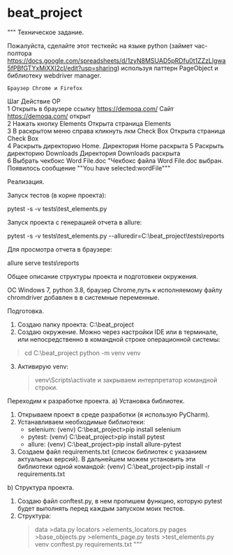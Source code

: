 # beat_project
"""
Техническое задание.

Пожалуйста, сделайте этот тесткейс на языке python (займет час-полтора https://docs.google.com/spreadsheets/d/1zyN8MSUAD5pRDfu0t1ZZzLlgwa5fPBfGTYxMiXXI2cI/edit?usp=sharing) используя паттерн PageObject и библиотеку webdriver manager.

	Браузер Chrome и Firefox		
			
Шаг	Действие	                                       ОР 	
1	Открыть в браузере ссылку https://demoqa.com/	       Сайт https://demoqa.com/ открыт	
2	Нажать кнопку Elements	                               Открыта страница Elements	
3	В раскрытом меню справа кликнуть лкм Check Box	       Открыта страница Check Box	
4	Раскрыть директорию Home. 	                           Директория Home раскрыта	
5	Раскрыть директорию Downloads 	                       Директория Downloads раскрыта	
6	Выбрать чекбокс Word File.doc	                       "Чекбокс файла Word File.doc выбран. 
                                                           Появилось сообщение ""You have selected:wordFile"""	
			


Реализация.

Запуск тестов (в корне проекта):

 pytest -s -v tests\test_elements.py
 
Запуск проекта с генерацией отчета в allure:

  pytest -s -v tests\test_elements.py --alluredir=C:\beat_project\tests\reports

Для просмотра отчета в браузере:

  allure serve tests\reports
  


Общее описание структуры проекта и подготовкеи окружения.

 ОС Windows 7, python 3.8, браузер Chrome,путь к исполняемому файлу  chromdriver добавлен в в системные переменные.

Подготовка.

1. Создаю папку проекта:
	C:\beat_project
2. Создаю окружение. Можно через настройки IDE или в терминале, или непосредственно в командной строке операционной системы:
>cd C:\beat_project
> python -m venv venv
3. Активирую venv:
	> venv\Scripts\activate
   и закрываем интерпретатор командной строки.

Переходим к разработке проекта.
a) Установка библиотек.

1. Открываем проект в среде разработки (я использую PyCharm).
2. Устанавливаем необходимые библиотеки:
	- selenium:
		(venv) C:\beat_project>pip install selenium
	- pytest:
		(venv) C:\beat_project>pip install pytest
	- allure:
		(venv) C:\beat_project>pip install allure-pytest
3. Создаем файл requirements.txt (список библиотек с указанием актуальных версий). В дальнейшем можем установить эти библиотеки одной командой:
	(venv) C:\beat_project>pip install -r requirements.txt

b) Структура проекта.

1. Создаю файл conftest.py, в нем пропишем функцию, которую pytest будет выполнять перед каждым запуском моих тестов.
2. Структура:
	>data
		>data.py
	>locators
		>elements_locators.py
	>pages
		>base_objects.py
		>elements_page.py
	>tests
		>test_elements.py
	>venv
	conftest.py
	requirements.txt
"""
